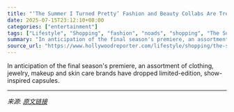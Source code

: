 ```yaml
---
title: "‘The Summer I Turned Pretty’ Fashion and Beauty Collabs Are Trending Ahead of Season 3 Release"
date: 2025-07-15T23:12:10+08:00
categories: ["entertainment"]
tags: ["Lifestyle", "Shopping", "fashion", "noads", "shopping", "The Summer I Turned Pretty"]
summary: "In anticipation of the final season's premiere, an assortment of clothing, jewelry, makeup and skin care brands have dropped limited-edition, show-inspired capsules."
source_url: "https://www.hollywoodreporter.com/lifestyle/shopping/the-summer-i-turned-pretty-season-three-fashion-beauty-brand-collabs-merch-1236299681/"
---
```


In anticipation of the final season's premiere, an assortment of clothing, jewelry, makeup and skin care brands have dropped limited-edition, show-inspired capsules.

---

*来源: [原文链接](https://www.hollywoodreporter.com/lifestyle/shopping/the-summer-i-turned-pretty-season-three-fashion-beauty-brand-collabs-merch-1236299681/)*
